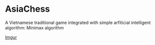 # AsiaChess
A Vietnamese traditional game integrated with simple arfiticial intelligent algorithm: Minimax algorithm

[Imgur](https://i.imgur.com/aEfIYnz.png)
